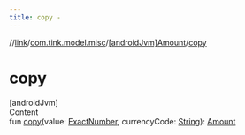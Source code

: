 ```yaml
---
title: copy -
---
```

//[link](../../index.md)/[com.tink.model.misc](../index.md)/[[androidJvm]Amount](index.md)/[copy](copy.md)



# copy  
[androidJvm]  
Content  
fun [copy](copy.md)(value: [ExactNumber](../[android-jvm]-exact-number/index.md), currencyCode: [String](https://kotlinlang.org/api/latest/jvm/stdlib/kotlin/-string/index.html)): [Amount](index.md)  



